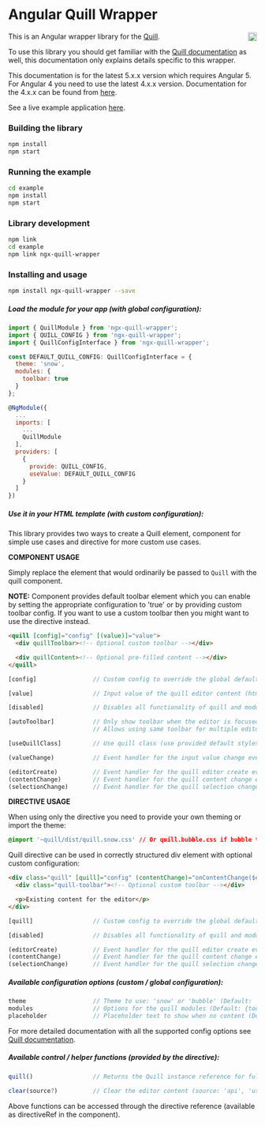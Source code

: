# Angular Quill Wrapper

<a href="https://badge.fury.io/js/ngx-quill-wrapper"><img src="https://badge.fury.io/js/ngx-quill-wrapper.svg" align="right" alt="npm version" height="18"></a>

This is an Angular wrapper library for the [Quill](http://quilljs.com/).

To use this library you should get familiar with the [Quill documentation](http://quilljs.com/docs/configuration/) as well, this documentation only explains details specific to this wrapper.

This documentation is for the latest 5.x.x version which requires Angular 5. For Angular 4 you need to use the latest 4.x.x version. Documentation for the 4.x.x can be found from <a href="https://github.com/zefoy/ngx-quill-wrapper/tree/4.x.x/">here</a>.

See a live example application <a href="https://zefoy.github.io/ngx-quill-wrapper/">here</a>.

### Building the library

```bash
npm install
npm start
```

### Running the example

```bash
cd example
npm install
npm start
```

### Library development


```bash
npm link
cd example
npm link ngx-quill-wrapper
```

### Installing and usage

```bash
npm install ngx-quill-wrapper --save
```

##### Load the module for your app (with global configuration):

```javascript
import { QuillModule } from 'ngx-quill-wrapper';
import { QUILL_CONFIG } from 'ngx-quill-wrapper';
import { QuillConfigInterface } from 'ngx-quill-wrapper';

const DEFAULT_QUILL_CONFIG: QuillConfigInterface = {
  theme: 'snow',
  modules: {
    toolbar: true
  }
};

@NgModule({
  ...
  imports: [
    ...
    QuillModule
  ],
  providers: [
    {
      provide: QUILL_CONFIG,
      useValue: DEFAULT_QUILL_CONFIG
    }
  ]
})
```

##### Use it in your HTML template (with custom configuration):

This library provides two ways to create a Quill element, component for simple use cases and directive for more custom use cases.

**COMPONENT USAGE**

Simply replace the element that would ordinarily be passed to `Quill` with the quill component.

**NOTE:** Component provides default toolbar element which you can enable by setting the appropriate configuration to 'true' or by providing custom toolbar config. If you want to use a custom toolbar then you might want to use the directive instead.

```html
<quill [config]="config" [(value)]="value">
  <div quillToolbar><!-- Optional custom toolbar --></div>

  <div quillContent><!-- Optional pre-filled content --></div>
</quill>
```

```javascript
[config]                // Custom config to override the global defaults.

[value]                 // Input value of the quill editor content (html).

[disabled]              // Disables all functionality of quill and modules.

[autoToolbar]           // Only show toolbar when the editor is focused.
                        // Allows using same toolbar for multiple editors.

[useQuillClass]         // Use quill class (use provided default styles).

(valueChange)           // Event handler for the input value change event.

(editorCreate)          // Event handler for the quill editor create event.
(contentChange)         // Event handler for the quill content change event.
(selectionChange)       // Event handler for the quill selection change event.
```

**DIRECTIVE USAGE**

When using only the directive you need to provide your own theming or import the theme:

```css
@import '~quill/dist/quill.snow.css' // Or quill.bubble.css if bubble theme is used
```

Quill directive can be used in correctly structured div element with optional custom configuration:

```html
<div class="quill" [quill]="config" (contentChange)="onContentChange($event)">
  <div class="quill-toolbar"><!-- Optional custom toolbar --></div>

  <p>Existing content for the editor</p>
</div>
```

```javascript
[quill]                 // Custom config to override the global defaults.

[disabled]              // Disables all functionality of quill and modules.

(editorCreate)          // Event handler for the quill editor create event.
(contentChange)         // Event handler for the quill content change event.
(selectionChange)       // Event handler for the quill selection change event.
```

##### Available configuration options (custom / global configuration):

```javascript
theme                   // Theme to use: 'snow' or 'bubble' (Default: 'snow').
modules                 // Options for the quill modules (Default: {toolbar: true}).
placeholder             // Placeholder text to show when no content (Default: null).
```

For more detailed documentation with all the supported config options see [Quill documentation](http://quilljs.com/docs/configuration/).

##### Available control / helper functions (provided by the directive):

```javascript
quill()                 // Returns the Quill instance reference for full API access.

clear(source?)          // Clear the editor content (source: 'api', 'user', 'silent').
```

Above functions can be accessed through the directive reference (available as directiveRef in the component).
